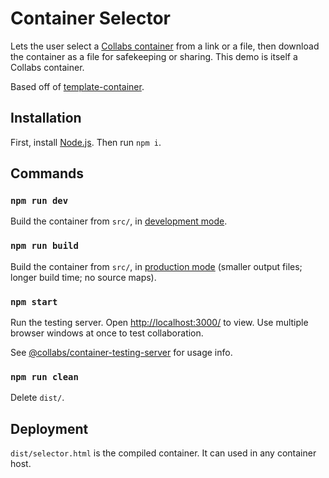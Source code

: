 # Container Selector

Lets the user select a [Collabs container](https://github.com/composablesys/collabs/blob/master/collabs/docs/containers.md) from a link or a file, then download the container as a file for safekeeping or sharing. This demo is itself a Collabs container.

Based off of [template-container](https://github.com/composablesys/collabs/tree/master/template-container).

## Installation

First, install [Node.js](https://nodejs.org/). Then run `npm i`.

## Commands

### `npm run dev`

Build the container from `src/`, in [development mode](https://webpack.js.org/guides/development/).

### `npm run build`

Build the container from `src/`, in [production mode](https://webpack.js.org/guides/production/) (smaller output files; longer build time; no source maps).

### `npm start`

Run the testing server. Open [http://localhost:3000/](http://localhost:3000/) to view. Use multiple browser windows at once to test collaboration.

See [@collabs/container-testing-server](https://www.npmjs.com/package/@collabs/container-testing-server) for usage info.

### `npm run clean`

Delete `dist/`.

## Deployment

`dist/selector.html` is the compiled container. It can used in any container host.
